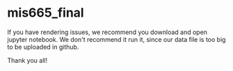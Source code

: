 # mis665_final

If you have rendering issues, we recommend you download and open jupyter notebook.
We don't recommend it run it, since our data file is too big to be uploaded in github.

Thank you all!
